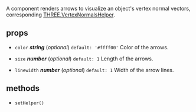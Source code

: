 A component renders arrows to visualize an object's vertex normal vectors, corresponding [THREE.VertexNormalsHelper](https://threejs.org/docs/index.html#api/helpers/VertexNormalsHelper). 



## props 
- `color` ***string*** (*optional*) `default: '#ffff00'` 
Color of the arrows. 

- `size` ***number*** (*optional*) `default: 1` 
Length of the arrows. 

- `linewidth` ***number*** (*optional*) `default: 1` 
Width of the arrow lines. 


## methods 
- `setHelper()` 


